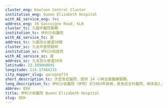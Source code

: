 ```yaml
---
cluster_eng: Kowloon Central Cluster
institution_eng: Queen Elizabeth Hospital
with_AE_service_eng: Yes
address_eng: 30 Gascoigne Road, KLN
cluster_tc: 九龍中醫院聯網
institution_tc: 伊利沙伯醫院
with_AE_service_tc: 是
address_tc: 九龍加士居道30號
cluster_sc: 九龙中医院联网
institution_sc: 伊利沙伯医院
with_AE_service_sc: 是
address_sc: 九龙加士居道30号
latitude: 22.309060045
longitude: 114.17464215
city_mapper_slug: garugxqf14
short_description_tc: 大型急症醫院，提供 24 小時全面醫療服務。
long_description_tc: 伊利沙伯醫院（伊院）於1963年啟用，是急症全科醫院，病床逾2,000張，職員約7,000名，提供24小時急症室服務，共設15個臨床部門、3間專\n科診所、及6間普通科門診診所。 \n\n伊院為各個臨床專科的病人提供高層次及高強度護理，亦在許多所設的臨床專科中，扮演著第三層專介中心的角色，特別是癌症科、胸肺及心臟科、腦神經科、及愛滋病科。 \n\n伊院是醫生、護士及專職醫療人員的基本及研究生訓練的教學中心，與各有關的大專院校關係密切。 \n\n伊院與公共及其他醫護機構合作，為本港開創了數個健康服務及專業發展，如病人資源中心、青少年醫療中心、醫院義工服務、護理教育、公眾健康教育等。
abbrev: QEH
title: 伊利沙伯醫院 Queen Elizabeth Hospital
slug: QEH
---
```


